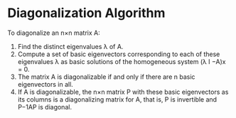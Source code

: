 # Diagonalization Algorithm

To diagonalize an n×n matrix A:

1. Find the distinct eigenvalues λ of A.
2. Compute a set of basic eigenvectors corresponding to each of these eigenvalues λ as basic solutions of the homogeneous system (λ I −A)x = 0.
3. The matrix A is diagonalizable if and only if there are n basic eigenvectors in all.
4. If A is diagonalizable, the n×n matrix P with these basic eigenvectors as its columns is a diagonalizing matrix for A, that is, P is invertible and P−1AP is diagonal.
